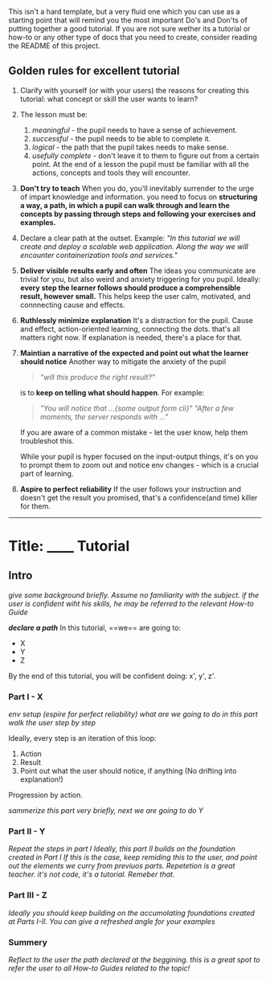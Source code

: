 This isn't a hard template, but a very fluid one which you can use as a starting point that will remind you the most important Do's and Don'ts of putting together a good tutorial. 
If you are not sure wether its a tutorial or how-to or any other type of docs that you need to create, consider reading the README of this project.


## Golden rules for excellent tutorial 
1. Clarify with yourself (or with your users) the reasons for creating this tutorial: what concept or skill the user wants to learn?
2. The lesson must be:
	1. *meaningful* - the pupil needs to have a sense of achievement. 
	2. *successful* - the pupil needs to be able to complete it. 
	3. *logical* - the path that the pupil takes needs to make sense. 
	4. *usefully complete* - don't leave it to them to figure out from a certain point. At the end of a lesson the pupil must be familiar with all the actions, concepts and tools they will encounter. 

3. **Don't try to teach**
When you do, you'll inevitably surrender to the urge of impart knowledge and information. 
you need to focus on **structuring a way, a path, in which a pupil can walk through and learn the concepts by passing through steps and following your exercises and examples.**

4. Declare a clear path at the outset. Example:
*"In this tutorial we will create and deploy a scalable web application. Along the way we will encounter containerization tools and services."*

5. **Deliver visible results early and often** 
The ideas you communicate are trivial for you, but also weird and anxiety triggering for you pupil. Ideally: __every step the learner follows should produce a comprehensible result, however small.__ This helps keep the user calm, motivated, and connnecting cause and effects.

6. **Ruthlessly minimize explanation**
It's a distraction for the pupil. Cause and effect, action-oriented learning, connecting the dots. that's all matters right now. If explanation is needed, there's a place for that.

7. **Maintian a narrative of the expected and point out what the learner should notice**
Another way to mitigate the anxiety of the pupil 
    > *"will this produce the right result?"* 

    is to **keep on telling what should happen**.
    For example:

    > *"You will notice that …{some output form cli}"* 
    > *"After a few moments, the server responds with …"*
    
    If you are aware of a common mistake - let the user know, help them troubleshot this. 

    While your pupil is hyper focused on the input-output things, it's on you to prompt them to zoom out and notice env changes - which is a crucial part of learning. 

8. **Aspire to perfect reliability**
If the user follows your instruction and doesn't get the result you promised, that's a confidence(and time) killer for them. 

---

# Title: ____ Tutorial

## Intro
*give some background briefly. Assume no familiarity with the subject. if the user is confident wiht his skills, he may be referred to the relevant How-to Guide*

__*declare a path*__
In this tutorial, ==we== are going to:
 - X 
 - Y 
 - Z  
 
By the end of this tutorial, you will be confident doing: x', y', z'.

### Part I - X
*env setup (espire for perfect reliability)*
*what are we going to do in this part
walk the user step by step*

Ideally, every step is an iteration of this loop:
1. Action
2. Result
3. Point out what the user should notice, if anything (No drifting into explanation!)

Progression by action.

*sammerize this part very briefly,
next we are going to do Y*

### Part II - Y
*Repeat the steps in part I
Ideally, this part II builds on the foundation created in Part I
If this is the case, keep remiding this to the user, and point out the elements we curry from previuos parts. 
Repetetion is a great teacher. it's not code, it's a tutorial. Remeber that.*

### Part III - Z 
*Ideally you should keep building on the accumolating foundations created at Parts I-II.*
*You can give a refreshed angle for your examples*

### Summery
*Reflect to the user the path declared at the beggining. 
this is a great spot to refer the user to all How-to Guides related to the topic!*


